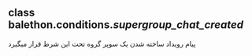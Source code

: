 ## class balethon.conditions.*supergroup_chat_created*

پیام رویداد ساخته شدن یک سوپر گروه تحت این شرط قرار میگیرد